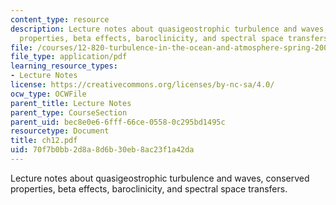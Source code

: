 ```yaml
---
content_type: resource
description: Lecture notes about quasigeostrophic turbulence and waves, conserved
  properties, beta effects, baroclinicity, and spectral space transfers.
file: /courses/12-820-turbulence-in-the-ocean-and-atmosphere-spring-2006/70f7b0bb2d8a8d6b30eb8ac23f1a42da_ch12.pdf
file_type: application/pdf
learning_resource_types:
- Lecture Notes
license: https://creativecommons.org/licenses/by-nc-sa/4.0/
ocw_type: OCWFile
parent_title: Lecture Notes
parent_type: CourseSection
parent_uid: bec8e0e6-6fff-66ce-0558-0c295bd1495c
resourcetype: Document
title: ch12.pdf
uid: 70f7b0bb-2d8a-8d6b-30eb-8ac23f1a42da
---
```

Lecture notes about quasigeostrophic turbulence and waves, conserved properties, beta effects, baroclinicity, and spectral space transfers.